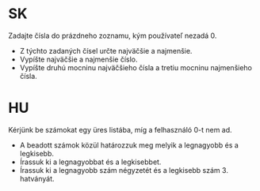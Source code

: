 # SK
Zadajte čísla do prázdneho zoznamu, kým používateľ nezadá 0.
- Z týchto zadaných čísel určte najväčšie a najmenšie.
- Vypíšte najväčšie a najmenšie číslo.
- Vypíšte druhú mocninu najväčšieho čísla a tretiu mocninu najmenšieho čísla.

# HU
Kérjünk be számokat egy üres listába, míg a felhasználó 0-t nem ad.
- A beadott számok közül határozzuk meg melyik a legnagyobb és a legkisebb.
- Írassuk ki a legnagyobbat és a legkisebbet.
- Írassuk ki a legnagyobb szám négyzetét és a legkisebb szám 3. hatványát.
